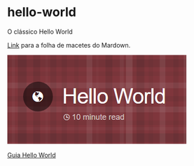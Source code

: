 # hello-world
O clássico Hello World

[Link](https://github.com/adam-p/markdown-here/wiki/Markdown-Cheatsheet) para a folha de macetes do Mardown.

![Logo do Guia Hello World](https://github.com/MilenaCapraro/hello-world/blob/edi%C3%A7%C3%B5es-no-readme/helloworld.PNG "Guia Hello World")

[Guia Hello World](https://guides.github.com/activities/hello-world/)
